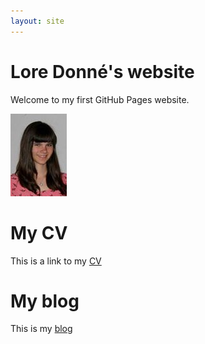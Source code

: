 ```yaml
---
layout: site
---
```

# Lore Donné's website
Welcome to my first GitHub Pages website.

![Link to picture](images/foto.jpg)

# My CV
This is a link to my [CV](cv)

# My blog
This is my [blog](blog/_posts/2016-11-15)
